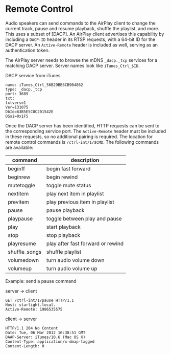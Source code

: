 # Remote Control

Audio speakers can send commands to the AirPlay client to change the
current track, pause and resume playback, shuffle the playlist, and
more. This uses a subset of [DACP].
An AirPlay client advertises this capability by including a `DACP-ID` header in
its RTSP requests, with a 64-bit ID for the DACP server. An `Active-Remote`
header is included as well, serving as an authentication token.

The AirPlay server needs to browse the mDNS `_dacp._tcp` services for a
matching DACP server. Server names look like `iTunes_Ctrl_$ID`.

<p class="caption">DACP service from iTunes</p>

```
name: iTunes_Ctrl_56B29BB6CB904862
type: _dacp._tcp
port: 3689
txt:
txtvers=1
Ver=131075
DbId=63B5E5C0C201542E
OSsi=0x1F5
```

Once the DACP server has been identified, HTTP requests can be sent to the
corresponding service port. The `Active-Remote` header must be included in
these requests, so no additional pairing is required. The location for
remote control commands is `/ctrl-int/1/$CMD`. The following commands are
available:

| command       | description                       |
|---------------|-----------------------------------|
| beginff       | begin fast forward                |
| beginrew      | begin rewind                      |
| mutetoggle    | toggle mute status                |
| nextitem      | play next item in playlist        |
| previtem      | play previous item in playlist    |
| pause         | pause playback                    |
| playpause     | toggle between play and pause     |
| play          | start playback                    |
| stop          | stop playback                     |
| playresume    | play after fast forward or rewind |
| shuffle_songs | shuffle playlist                  |
| volumedown    | turn audio volume down            |
| volumeup      | turn audio volume up              |

<span class="ex">Example:</span> send a pause command

<div class="server_client">
<p>server &rarr; client</p>

```http
GET /ctrl-int/1/pause HTTP/1.1
Host: starlight.local.
Active-Remote: 1986535575
```
</div>
<div class="client_server">
<p>client &rarr; server</p>

```http
HTTP/1.1 204 No Content
Date: Tue, 06 Mar 2012 16:38:51 GMT
DAAP-Server: iTunes/10.6 (Mac OS X)
Content-Type: application/x-dmap-tagged
Content-Length: 0
```
</div>
